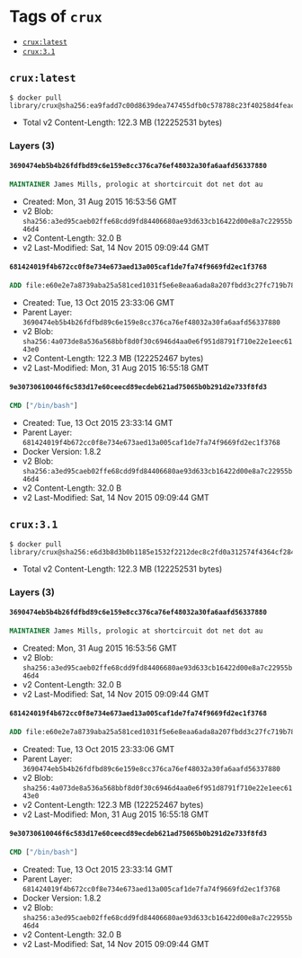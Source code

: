 <!-- THIS FILE IS GENERATED VIA '.template-helpers/generate-tag-details.pl' -->

# Tags of `crux`

-	[`crux:latest`](#cruxlatest)
-	[`crux:3.1`](#crux31)

## `crux:latest`

```console
$ docker pull library/crux@sha256:ea9fadd7c00d8639dea747455dfb0c578788c23f40258d4feac07f7c21e09576
```

-	Total v2 Content-Length: 122.3 MB (122252531 bytes)

### Layers (3)

#### `3690474eb5b4b26fdfbd89c6e159e8cc376ca76ef48032a30fa6aafd56337880`

```dockerfile
MAINTAINER James Mills, prologic at shortcircuit dot net dot au
```

-	Created: Mon, 31 Aug 2015 16:53:56 GMT
-	v2 Blob: `sha256:a3ed95caeb02ffe68cdd9fd84406680ae93d633cb16422d00e8a7c22955b46d4`
-	v2 Content-Length: 32.0 B
-	v2 Last-Modified: Sat, 14 Nov 2015 09:09:44 GMT

#### `681424019f4b672cc0f8e734e673aed13a005caf1de7fa74f9669fd2ec1f3768`

```dockerfile
ADD file:e60e2e7a8739aba25a581ced1031f5e6e8eaa6ada8a207fbdd3c27fc719b7840 in /
```

-	Created: Tue, 13 Oct 2015 23:33:06 GMT
-	Parent Layer: `3690474eb5b4b26fdfbd89c6e159e8cc376ca76ef48032a30fa6aafd56337880`
-	v2 Blob: `sha256:4a073de8a536a568bbf8d0f30c6946d4aa0e6f951d8791f710e22e1eec6143e0`
-	v2 Content-Length: 122.3 MB (122252467 bytes)
-	v2 Last-Modified: Mon, 31 Aug 2015 16:55:18 GMT

#### `9e30730610046f6c583d17e60ceecd89ecdeb621ad75065b0b291d2e733f8fd3`

```dockerfile
CMD ["/bin/bash"]
```

-	Created: Tue, 13 Oct 2015 23:33:14 GMT
-	Parent Layer: `681424019f4b672cc0f8e734e673aed13a005caf1de7fa74f9669fd2ec1f3768`
-	Docker Version: 1.8.2
-	v2 Blob: `sha256:a3ed95caeb02ffe68cdd9fd84406680ae93d633cb16422d00e8a7c22955b46d4`
-	v2 Content-Length: 32.0 B
-	v2 Last-Modified: Sat, 14 Nov 2015 09:09:44 GMT

## `crux:3.1`

```console
$ docker pull library/crux@sha256:e6d3b8d3b0b1185e1532f2212dec8c2fd0a312574f4364cf284b79bffe07c6b2
```

-	Total v2 Content-Length: 122.3 MB (122252531 bytes)

### Layers (3)

#### `3690474eb5b4b26fdfbd89c6e159e8cc376ca76ef48032a30fa6aafd56337880`

```dockerfile
MAINTAINER James Mills, prologic at shortcircuit dot net dot au
```

-	Created: Mon, 31 Aug 2015 16:53:56 GMT
-	v2 Blob: `sha256:a3ed95caeb02ffe68cdd9fd84406680ae93d633cb16422d00e8a7c22955b46d4`
-	v2 Content-Length: 32.0 B
-	v2 Last-Modified: Sat, 14 Nov 2015 09:09:44 GMT

#### `681424019f4b672cc0f8e734e673aed13a005caf1de7fa74f9669fd2ec1f3768`

```dockerfile
ADD file:e60e2e7a8739aba25a581ced1031f5e6e8eaa6ada8a207fbdd3c27fc719b7840 in /
```

-	Created: Tue, 13 Oct 2015 23:33:06 GMT
-	Parent Layer: `3690474eb5b4b26fdfbd89c6e159e8cc376ca76ef48032a30fa6aafd56337880`
-	v2 Blob: `sha256:4a073de8a536a568bbf8d0f30c6946d4aa0e6f951d8791f710e22e1eec6143e0`
-	v2 Content-Length: 122.3 MB (122252467 bytes)
-	v2 Last-Modified: Mon, 31 Aug 2015 16:55:18 GMT

#### `9e30730610046f6c583d17e60ceecd89ecdeb621ad75065b0b291d2e733f8fd3`

```dockerfile
CMD ["/bin/bash"]
```

-	Created: Tue, 13 Oct 2015 23:33:14 GMT
-	Parent Layer: `681424019f4b672cc0f8e734e673aed13a005caf1de7fa74f9669fd2ec1f3768`
-	Docker Version: 1.8.2
-	v2 Blob: `sha256:a3ed95caeb02ffe68cdd9fd84406680ae93d633cb16422d00e8a7c22955b46d4`
-	v2 Content-Length: 32.0 B
-	v2 Last-Modified: Sat, 14 Nov 2015 09:09:44 GMT
